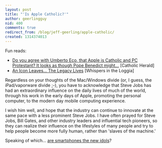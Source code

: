 ```yaml
---
layout: post
title: "'Is Apple Catholic?'"
author: geerlingguy
nid: 400
comments: true
redirect_from: /blog/jeff-geerling/apple-catholic/
created: 1314374013
---
```

<p>Fun reads:</p><ul><li><a href="http://www.catholicherald.co.uk/commentandblogs/2011/08/26/do-you-agree-with-umberto-eco-that-apple-is-catholic-and-pc-protestant-it-looks-as-though-pope-benedict-might%E2%80%A6/">Do you agree with Umberto Eco, that Apple is Catholic and PC Protestant? It looks as though Pope Benedict might...</a> [Catholic Herald]</li><li><a href="http://whispersintheloggia.blogspot.com/2011/08/icon-leaves-legacy-lives.html">An Icon Leaves... The Legacy Lives</a> [Whispers in the Loggia]</li></ul><p>Regardless on your thoughts of the Mac/Windows divide (or, I guess, the iPad/vaporware divide ;-), you have to acknowledge that Steve Jobs has had an extraordinary influence on the daily lives of much of the world, through his work in the early days of Apple, promoting the personal computer, to the modern day mobile computing experience.</p><p>I wish him well, and hope that the industry can continue to innovate at the same pace with a less prominent Steve Jobs. I have often prayed for Steve Jobs, Bill Gates, and other industry leaders and influential tech pioneers, so they can realize their influence on the lifestyles of many people and try to help people become more fully human, rather than 'slaves of the machine.'</p><p>Speaking of which... <a href="http://arstechnica.com/tech-policy/news/2011/08/forget-dagon-baal-and-asherah-smartphones-are-the-new-idols.ars">are smartphones the new idols</a>?</p>
